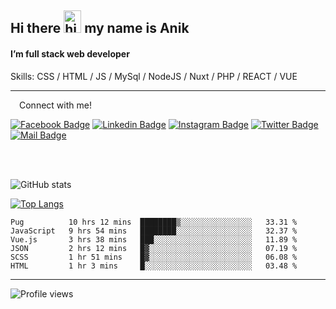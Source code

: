## Hi there <img src="https://user-images.githubusercontent.com/1303154/88677602-1635ba80-d120-11ea-84d8-d263ba5fc3c0.gif" width="28px" height="36" alt="hi"> my name is Anik

#### I’m full stack web developer

Skills:  CSS / HTML / JS / MySql / NodeJS / Nuxt / PHP / REACT / VUE


---

&emsp;Connect with me!

<a href="https://www.facebook.com/anik.aritro" target="_blank">![Facebook Badge](https://img.shields.io/badge/Facebook-1877F2?style=for-the-badge&logo=facebook&logoColor=white)</a> [![Linkedin Badge](https://img.shields.io/badge/LinkedIn-0077B5?style=for-the-badge&logo=linkedin&logoColor=white)](https://www.linkedin.com/in/anik-hossain540323/) [![Instagram Badge](https://img.shields.io/badge/Instagram-E4405F?style=for-the-badge&logo=instagram&logoColor=white)](https://www.instagram.com/aritro.anik) [![Twitter Badge](https://img.shields.io/badge/Twitter-1DA1F2?style=for-the-badge&logo=twitter&logoColor=white)](https://twitter.com/AritroAnik) [![Mail Badge](https://img.shields.io/badge/Gmail-D14836?style=for-the-badge&logo=gmail&logoColor=white)](mailto:anikhossain9120@gmail.com)

</br>
</br>


![GitHub stats](https://github-readme-stats.vercel.app/api?username=anik-hossain&show_icons=true&theme=monokai)

[![Top Langs](https://github-readme-stats.vercel.app/api/top-langs/?username=anik-hossain&layout=compact&theme=monokai)](https://github.com/anik-hossain)

<!--START_SECTION:waka-->

```text
Pug          10 hrs 12 mins  ████████▒░░░░░░░░░░░░░░░░   33.31 %
JavaScript   9 hrs 54 mins   ████████░░░░░░░░░░░░░░░░░   32.37 %
Vue.js       3 hrs 38 mins   ███░░░░░░░░░░░░░░░░░░░░░░   11.89 %
JSON         2 hrs 12 mins   █▓░░░░░░░░░░░░░░░░░░░░░░░   07.19 %
SCSS         1 hr 51 mins    █▓░░░░░░░░░░░░░░░░░░░░░░░   06.08 %
HTML         1 hr 3 mins     █░░░░░░░░░░░░░░░░░░░░░░░░   03.48 %
```

<!--END_SECTION:waka-->
---

![Profile views](https://gpvc.arturio.dev/anik-hossain)  

